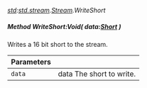 _[std](../../modules/std/std-module.md):[std.stream](../../modules/std/std-stream.md).[Stream](../../modules/std/std-stream-stream.md).WriteShort_
##### Method WriteShort:Void( data:[Short](../../modules/wonkey/wonkey-types-short.md) )
Writes a 16 bit short to the stream.

| Parameters |    |
|:-----------|:---|
| `data` | data The short to write. |
